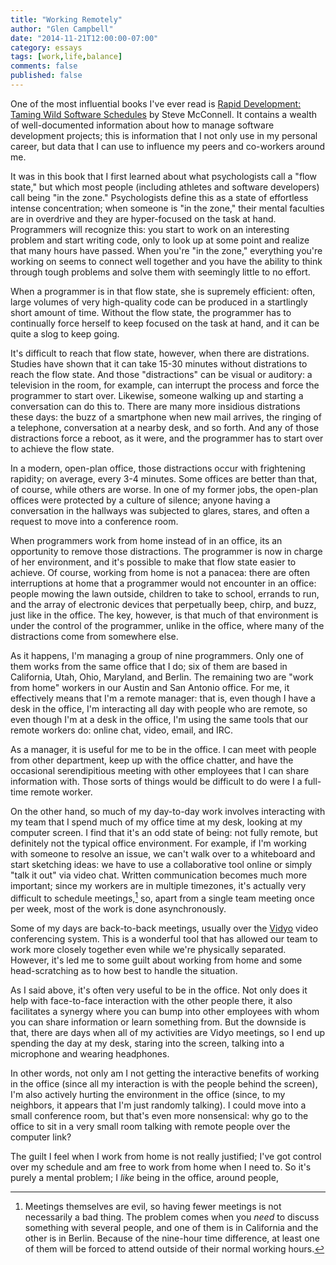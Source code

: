 ```yaml
---
title: "Working Remotely"
author: "Glen Campbell"
date: "2014-11-21T12:00:00-07:00"
category: essays
tags: [work,life,balance]
comments: false
published: false
---
```

One of the most influential books I've ever read is [Rapid Development: Taming Wild Software Schedules](http://smile.amazon.com/dp/1556159005) by Steve McConnell. It contains a wealth of well-documented information about how to manage software development projects; this is information that I not only use in my personal career, but data that I can use to influence my peers and co-workers around me.

It was in this book that I first learned about what psychologists call a "flow state," but which most people (including athletes and software developers) call being "in the zone." Psychologists define this as a state of effortless intense concentration; when someone is "in the zone," their mental faculties are in overdrive and they are hyper-focused on the task at hand. Programmers will recognize this: you start to work on an interesting problem and start writing code, only to look up at some point and realize that many hours have passed. When you're "in the zone," everything you're working on seems to connect well together and you have the ability to think through tough problems and solve them with seemingly little to no effort.

When a programmer is in that flow state, she is supremely efficient: often, large volumes of very high-quality code can be produced in a startlingly short amount of time. Without the flow state, the programmer has to continually force herself to keep focused on the task at hand, and it can be quite a slog to keep going. 

It's difficult to reach that flow state, however, when there are distrations. Studies have shown that it can take 15-30 minutes without distrations to reach the flow state. And those "distractions" can be visual or auditory: a television in the room, for example, can interrupt the process and force the programmer to start over. Likewise, someone walking up and starting a conversation can do this to. There are many more insidious distrations these days: the buzz of a smartphone when new mail arrives, the ringing of a telephone, conversation at a nearby desk, and so forth. And any of those distractions force a reboot, as it were, and the programmer has to start over to achieve the flow state. 

In a modern, open-plan office, those distractions occur with frightening rapidity; on average, every 3-4 minutes. Some offices are better than that, of course, while others are worse. In one of my former jobs, the open-plan offices were protected by a culture of silence; anyone having a conversation in the hallways was subjected to glares, stares, and often a request to move into a conference room.

When programmers work from home instead of in an office, its an opportunity to remove those distractions. The programmer is now in charge of her environment, and it's possible to make that flow state easier to achieve. Of course, working from home is not a panacea: there are often interruptions at home that a programmer would not encounter in an office: people mowing the lawn outside, children to take to school, errands to run, and the array of electronic devices that perpetually beep, chirp, and buzz, just like in the office. The key, however, is that much of that environment is under the control of the programmer, unlike in the office, where many of the distractions come from somewhere else.

As it happens, I'm managing a group of nine programmers. Only one of them works from the same office that I do; six of them are based in California, Utah, Ohio, Maryland, and Berlin. The remaining two are "work from home" workers in our Austin and San Antonio office. For me, it effectively means that I'm a remote manager: that is, even though I have a desk in the office, I'm interacting all day with people who are remote, so even though I'm at a desk in the office, I'm using the same tools that our remote workers do: online chat, video, email, and IRC.

As a manager, it is useful for me to be in the office. I can meet with people from other department, keep up with the office chatter, and have the occasional serendipitious meeting with other employees that I can share information with. Those sorts of things would be difficult to do were I a full-time remote worker. 

On the other hand, so much of my day-to-day work involves interacting with my team that I spend much of my office time at my desk, looking at my computer screen. I find that it's an odd state of being: not fully remote, but definitely not the typical office environment. For example, if I'm working with someone to resolve an issue, we can't walk over to a whiteboard and start sketching ideas: we have to use a collaborative tool online or simply "talk it out" via video chat. Written communication becomes much more important; since my workers are in multiple timezones, it's actually very difficult to schedule meetings,[^1] so, apart from a single team meeting once per week, most of the work is done asynchronously.

Some of my days are back-to-back meetings, usually over the [Vidyo](http://www.vidyo.com) video conferencing system. This is a wonderful tool that has allowed our team to work more closely together even while we're physically separated. However, it's led me to some guilt about working from home and some head-scratching as to how best to handle the situation. 

As I said above, it's often very useful to be in the office. Not only does it help with face-to-face interaction with the other people there, it also facilitates a synergy where you can bump into other employees with whom you can share information or learn something from. But the downside is that, there are days when all of my activities are Vidyo meetings, so I end up spending the day at my desk, staring into the screen, talking into a microphone and wearing headphones.

In other words, not only am I not getting the interactive benefits of working in the office (since all my interaction is with the people behind the screen), I'm also actively hurting the environment in the office (since, to my neighbors, it appears that I'm just randomly talking). I could move into a small conference room, but that's even more nonsensical: why go to the office to sit in a very small room talking with remote people over the computer link?

The guilt I feel when I work from home is not really justified; I've got control over my schedule and am free to work from home when I need to. So it's purely a mental problem; I _like_ being in the office, around people, 



[^1]: Meetings themselves are evil, so having fewer meetings is not necessarily a bad thing. The problem comes when you _need_ to discuss something with several people, and one of them is in California and the other is in Berlin. Because of the nine-hour time difference, at least one of them will be forced to attend outside of their normal working hours. 
